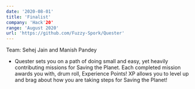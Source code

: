 ```yaml
---
date: '2020-08-01'
title: 'Finalist'
company: 'Hack'20'
range: 'August 2020'
url: 'https://github.com/Fuzzy-Spork/Quester'
---
```


Team: Sehej Jain and Manish Pandey

- Quester sets you on a path of doing small and easy, yet heavily contributing missions for Saving the Planet. Each completed mission awards you with, drum roll, Experience Points! XP allows you to level up and brag about how you are taking steps for Saving the Planet!
